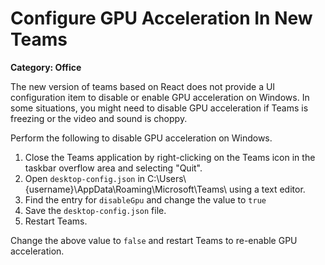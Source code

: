 # Configure GPU Acceleration In New Teams

__Category: Office__

The new version of teams based on React does not provide a UI configuration item to disable or enable GPU acceleration on Windows. In some situations, you might need to disable GPU acceleration if Teams is freezing or the video and sound is choppy.

Perform the following to disable GPU acceleration on Windows.

1. Close the Teams application by right-clicking on the Teams icon in the taskbar overflow area and selecting "Quit".
2. Open `desktop-config.json` in C:\Users\\{username}\AppData\Roaming\Microsoft\Teams\ using a text editor.
3. Find the entry for `disableGpu` and change the value to `true`
4. Save the `desktop-config.json` file.
5. Restart Teams.

Change the above value to `false` and restart Teams to re-enable GPU acceleration.
